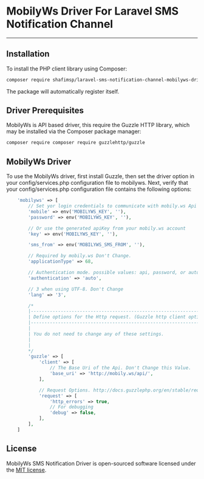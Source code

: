 # MobilyWs Driver For Laravel SMS Notification Channel
------------

## Installation

To install the PHP client library using Composer:

```bash
composer require shafimsp/laravel-sms-notification-channel-mobilyws-driver
```

The package will automatically register itself.

## Driver Prerequisites

MobilyWs is API based driver, this require the Guzzle HTTP library, which may be installed via the Composer package manager:

```bash
composer require composer require guzzlehttp/guzzle
```

## MobilyWs Driver

To use the MobilyWs driver, first install Guzzle, then set the driver option in your  config/services.php configuration file to mobilyws. Next, verify that your config/services.php configuration file contains the following options:

```php
    'mobilyws' => [
        // Set yor login credentials to communicate with mobily.ws Api
        'mobile' => env('MOBILYWS_KEY', ''),
        'password' => env('MOBILYWS_KEY', ''),

        // Or use the generated apiKey from your mobily.ws account
        'key' => env('MOBILYWS_KEY', ''),

        'sms_from' => env('MOBILYWS_SMS_FROM', ''),

        // Required by mobily.ws Don't Change.
        'applicationType' => 68,

        // Authentication mode. possible values: api, password, or auto
        'authentication' => 'auto',

        // 3 when using UTF-8. Don't Change
        'lang' => '3',

        /*
        |--------------------------------------------------------------------------
        | Define options for the Http request. (Guzzle http client options)
        |--------------------------------------------------------------------------
        |
        | You do not need to change any of these settings.
        |
        |
        */
        'guzzle' => [
            'client' => [
                // The Base Uri of the Api. Don't Change this Value.
                'base_uri' => 'http://mobily.ws/api/',
            ],

            // Request Options. http://docs.guzzlephp.org/en/stable/request-options.html
            'request' => [
                'http_errors' => true,
                // For debugging
                'debug' => false,
            ],
        ],
    ]
```

## License

MobilyWs SMS Notification Driver is open-sourced software licensed under the [MIT license](LICENSE.md).
